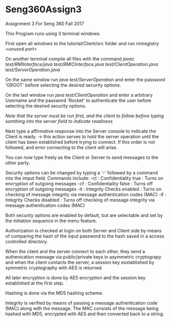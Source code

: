 # Seng360Assign3
Assignment 3 For Seng 360 Fall 2017

This Program runs using 3 terminal windows.

First open all windows to the tutorial/Client/src folder and run 
	*rmiregistry \<unused port\>*

On another terminal compile all files with the command 
	*javac test/RMIInterface/java test/RMICInterface.java test/ClientOperation.java test/ServerOperation.java*

On the same window run 
	*java test/ServerOperation*
and enter the password 'GROOT' before selecting the desired security options.

On the last window run 
	*java test/ClientOperation* 
and enter a arbitrary Username and the password 'Rocket' to authenticate the user before selecting the desired security options.

*Note that the server must be run first, and the client to follow before typing somthing into the server field to indicate readiness*

Next type a affirmative response into the Server console to indicate the Client is ready. -> this action serves to hold the server operation until the client has been established before trying to connect. 
If this order is not followed, and error connecting to the client will arise.

You can now type freely as the Client or Server to send messages to the other party.

Security options can be changed by typing a '-' followed by a command into the imput field.
Commands include:
	-ct	: Confidentiality true : Turns on encryption of outgoing messages
	-cf	: Confidentiality false : Turns off encryption of outgoing messages
	-it 	: Integrity Checks enabled : Turns on checking of message integrity via message authentication codes (MAC)
	-if 	: Integrity Checks disabled : Turns off checking of message integrity via message authentication codes (MAC)

Both security options are enabled by default, but are selectable and set by the initiation sequence in the menu feature.

Authorization is checked at login on both Server and Client side by means of comparing the hash of the input password to the hash saved in a access controlled directory.

When the client and the server connect to each other, they send a authenication message via public/private keys in asymmetric cryptograpy and when the client contacts the server, a session key esstablished by symmetric cryptography with AES is returned.

All later encryption is done by AES encryption and the session key established at the first step.

Hashing is done via the MD5 hashing scheme.

Integrity is verified by means of passing a message authentication code (MAC)  along with the message. The MAC consists of the message being hashed with MD5, encrypted with AES and then converted back to a string. 
